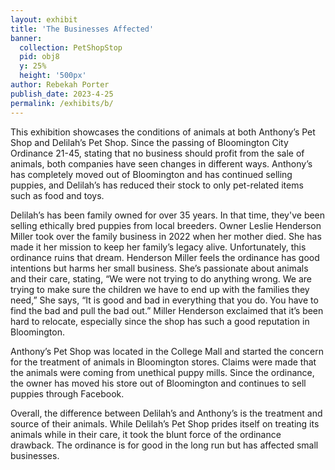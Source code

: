 ```yaml
---
layout: exhibit
title: 'The Businesses Affected'
banner:
  collection: PetShopStop
  pid: obj8
  y: 25%
  height: '500px'
author: Rebekah Porter
publish_date: 2023-4-25
permalink: /exhibits/b/
---
```


This exhibition showcases the conditions of animals at both Anthony’s Pet Shop and Delilah’s Pet Shop. Since the passing of Bloomington City Ordinance 21-45, stating that no business should profit from the sale of animals, both companies have seen changes in different ways. Anthony’s has completely moved out of Bloomington and has continued selling puppies, and Delilah’s has reduced their stock to only pet-related items such as food and toys. 

Delilah’s has been family owned for over 35 years. In that time, they've been selling ethically bred puppies from local breeders. Owner Leslie Henderson Miller took over the family business in 2022 when her mother died. She has made it her mission to keep her family’s legacy alive. Unfortunately, this ordinance ruins that dream. Henderson Miller feels the ordinance has good intentions but harms her small business. She’s passionate about animals and their care, stating, “We were not trying to do anything wrong. We are trying to make sure the children we have to end up with the families they need,” She says, “It is good and bad in everything that you do. You have to find the bad and pull the bad out.” Miller Henderson exclaimed that it’s been hard to relocate, especially since the shop has such a good reputation in Bloomington. 

Anthony’s Pet Shop was located in the College Mall and started the concern for the treatment of animals in Bloomington stores. Claims were made that the animals were coming from unethical puppy mills. Since the ordinance, the owner has moved his store out of Bloomington and continues to sell puppies through Facebook.

Overall, the difference between Delilah’s and Anthony’s is the treatment and source of their animals. While Delilah’s Pet Shop prides itself on treating its animals while in their care, it took the blunt force of the ordinance drawback. The ordinance is for good in the long run but has affected small businesses.
